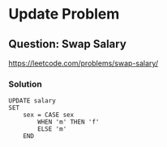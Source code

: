 # Update Problem
## Question: Swap Salary
https://leetcode.com/problems/swap-salary/
### Solution
```
UPDATE salary
SET
    sex = CASE sex
        WHEN 'm' THEN 'f'
        ELSE 'm'
    END
```
